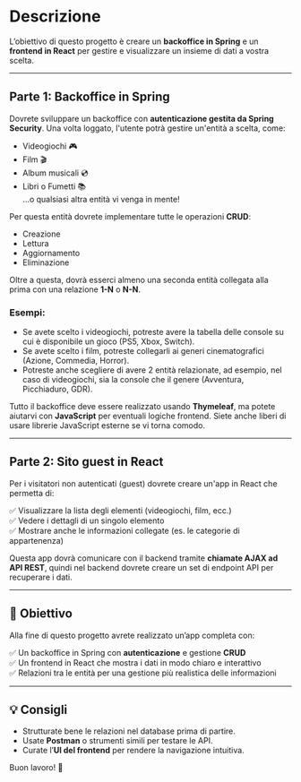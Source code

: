 # Descrizione

L’obiettivo di questo progetto è creare un **backoffice in Spring** e un **frontend in React** per gestire e visualizzare un insieme di dati a vostra scelta.

---

## Parte 1: Backoffice in Spring

Dovrete sviluppare un backoffice con **autenticazione gestita da Spring Security**. Una volta loggato, l'utente potrà gestire un'entità a scelta, come:  

- Videogiochi 🎮  
- Film 🎬  
- Album musicali 💿  
- Libri o Fumetti 📚  
…o qualsiasi altra entità vi venga in mente!

Per questa entità dovrete implementare tutte le operazioni **CRUD**:  
- Creazione  
- Lettura  
- Aggiornamento  
- Eliminazione  

Oltre a questa, dovrà esserci almeno una seconda entità collegata alla prima con una relazione **1-N** o **N-N**.  

### Esempi:

- Se avete scelto i videogiochi, potreste avere la tabella delle console su cui è disponibile un gioco (PS5, Xbox, Switch).  
- Se avete scelto i film, potreste collegarli ai generi cinematografici (Azione, Commedia, Horror).  
- Potreste anche scegliere di avere 2 entità relazionate, ad esempio, nel caso di videogiochi, sia la console che il genere (Avventura, Picchiaduro, GDR).  

Tutto il backoffice deve essere realizzato usando **Thymeleaf**, ma potete aiutarvi con **JavaScript** per eventuali logiche frontend. Siete anche liberi di usare librerie JavaScript esterne se vi torna comodo.  

---

## Parte 2: Sito guest in React

Per i visitatori non autenticati (guest) dovrete creare un'app in React che permetta di:  

✅ Visualizzare la lista degli elementi (videogiochi, film, ecc.)  
✅ Vedere i dettagli di un singolo elemento  
✅ Mostrare anche le informazioni collegate (es. le categorie di appartenenza)  

Questa app dovrà comunicare con il backend tramite **chiamate AJAX ad API REST**, quindi nel backend dovrete creare un set di endpoint API per recuperare i dati.  

---

## 🎯 Obiettivo

Alla fine di questo progetto avrete realizzato un’app completa con:  

✅ Un backoffice in Spring con **autenticazione** e gestione **CRUD**  
✅ Un frontend in React che mostra i dati in modo chiaro e interattivo  
✅ Relazioni tra le entità per una gestione più realistica delle informazioni  

---

## 💡 Consigli

- Strutturate bene le relazioni nel database prima di partire.  
- Usate **Postman** o strumenti simili per testare le API.  
- Curate l’**UI del frontend** per rendere la navigazione intuitiva.  

Buon lavoro! 🚀
